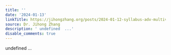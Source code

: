 ```yaml
---
title: ''
date: '2024-01-13'
linkTitle: https://jihongzhang.org/posts/2024-01-12-syllabus-adv-multivariate-esrm-6554/index.pdf
source: Dr. Jihong Zhang
description: ' undefined  ...'
disable_comments: true
---
```

 undefined  ...